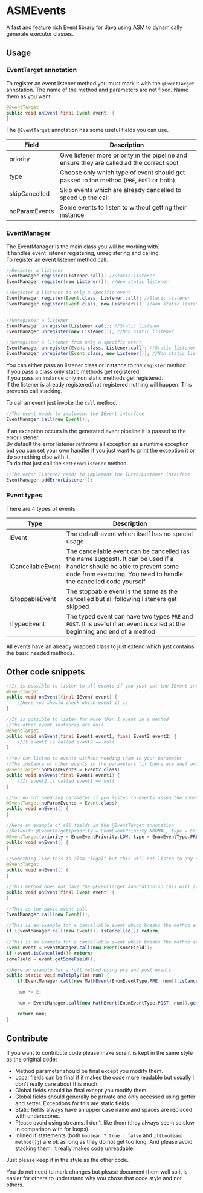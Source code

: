 # ASMEvents
A fast and feature rich Event library for Java using ASM to dynamically generate executor classes.

## Usage
### EventTarget annotation
To register an event listener method you must mark it with the `@EventTarget` annotation. The name of the method and parameters are not fixed. Name them as you want.
```Java
@EventTarget
public void onEvent(final Event event) {
}
```
The `@EventTarget` annotation has some useful fields you can use.  

| Field         | Description                                                                                |
| ------------- | ------------------------------------------------------------------------------------------ |
| priority      | Give listener more priority in the pipeline and ensure they are called ad the correct spot |
| type          | Choose only which type of event should get passed to the method (`PRE`, `POST` or both)    |
| skipCancelled | Skip events which are already cancelled to speed up the call                               |
| noParamEvents | Some events to listen to without getting their instance                                    |

### EventManager
The EventManager is the main class you will be working with.  
It handles event listener registering, unregistering and calling.  
To register an event listener method call.
```Java
//Register a listener
EventManager.register(Listener.call); //Static listener
EventManager.register(new Listener()); //Non static listener

//Register a listener to only a specific event
EventManager.register(Event.class, Listener.call); //Static listener
EventManager.register(Event.class, new Listener()); //Non static listener


//Unregister a listener
EventManager.unregister(Listener.call); //Static listener
EventManager.unregister(new Listener()); //Non static listener

//Unregister a listener from only a specific event
EventManager.unregister(Event.class, Listener.call); //Static listener
EventManager.unregister(Event.class, new Listener()); //Non static listener
```
You can either pass an listener class or instance to the `register` method.  
If you pass a class only static methods get registered.  
If you pass an instance only non static methods get registered.  
If the listener is already registered/not registered nothing will happen. This prevents call stacking.  

To call an event just invoke the `call` method.
```Java
//The event needs to implement the IEvent interface
EventManager.call(new Event());
```

If an exception occurs in the generated event pipeline it is passed to the error listener.  
By default the error listener rethrows all exception as a runtime exception but you can set your own handler if you just want to print the exception it or do something else with it.  
To do that just call the `setErrorListener` method.
```Java
//The error listener needs to implement the IErrorListener interface
EventManager.addErrorListener();
```

### Event types
There are 4 types of events

| Type              | Description                                                                                                                                                                                  |
| ----------------- | -------------------------------------------------------------------------------------------------------------------------------------------------------------------------------------------- |
| IEvent            | The default event which itself has no special usage                                                                                                                                          |
| ICancellableEvent | The cancellable event can be cancelled (as the name suggest). It can be used if a handler should be able to prevent some code from executing. You need to handle the cancelled code yourself |
| IStoppableEvent   | The stoppable event is the same as the cancelled but all following listeners get skipped                                                                                                     |
| ITypedEvent       | The typed event can have two types `PRE` and `POST`. It is useful if an event is called at the beginning and end of a method                                                                 |

All events have an already wrapped class to just extend which just contains the basic needed methods.

## Other code snippets
```Java
//It is possible to listen to all events if you just put the IEvent interface into the paramter
@EventTarget
public void onEvent(final IEvent event) {
    //Here you should check which event it is
}
```
```Java
//It is possible to listen for more than 1 event in a method
//The other event instances are null
@EventTarget
public void onEvent(final Event1 event1, final Event2 event2) {
    //If event1 is called event2 == null
}
```
```Java
//You can listen to events without needing them in your parameter
//The instance of other events in the parameters (if there are any) are null
@EventTarget(noParamEvents = Event2.class)
public void onEvent(final Event1 event1) {
    //If event2 is called event1 == null
}

//You do not need any parameter if you listen to events using the annotation
@EventTarget(noParamEvents = Event.class)
public void onEvent() {
}
```
```Java
//Here an example of all fields in the @EventTarget annotation
//Default: @EventTarget(priority = EnumEventPriority.NORMAL, type = EnumEventType.ALL, skipCancelled = false, noParamEvents = {})
@EventTarget(priority = EnumEventPriority.LOW, type = EnumEventType.PRE, skipCancelled = true, noParamEvents = Event.class)
public void onEvent() {
}
```
```Java
//Something like this is also "legal" but this will not listen to any events obviously
@EventTarget
public void onEvent() {
}

//This method does not have the @EventTarget annotation so this will also not listen to anything
public void onEvent(final Event event) {
}
```

```Java
//This is the basic event call
EventManager.call(new Event());
```
```Java
//This is an example for a cancellable event which breaks the method execution if cancelled
if (EventManager.call(new Event()).isCancelled()) return;
```
```Java
//This is an example for a cancellable event which breaks the method execution if cancelled and modifies a variable
Event event = EventManager.call(new Event(someField));
if (event.isCancelled()) return;
someField = event.getSomeField();
```
```Java
//Here an example for a full method using pre and post events
public static void multiply(int num) {
    if(EventManager.call(new MathEvent(EnumEventType.PRE, num)).isCancelled()) return num;

    num *= 2;

    num = EventManager.call(new MathEvent(EnumEventType.POST, num)).getNum();

    return num;
}
```

## Contribute
If you want to contribute code please make sure it is kept in the same style as the original code:  
 - Method parameter should be final except you modify them.  
 - Local fields can be final if it makes the code more readable but usually I don't really care about this much.  
 - Global fields should be final except you modify them.  
 - Global fields should generally be private and only accessed using getter and setter. Exceptions for this are static fields.  
 - Static fields always have an upper case name and spaces are replaced with underscores.  
 - Please avoid using streams. I don't like them (they always seem so slow in comparison with for loops).  
 - Inlined if statements (both `boolean ? true : false` and `if(boolean) method();`) are ok as long as they do not get too long. And please avoid stacking them. It really makes code unreadable.  

Just please keep it in the style as the other code.

You do not need to mark changes but please document them well so it is easier for others to understand why you chose that code style and not others.
